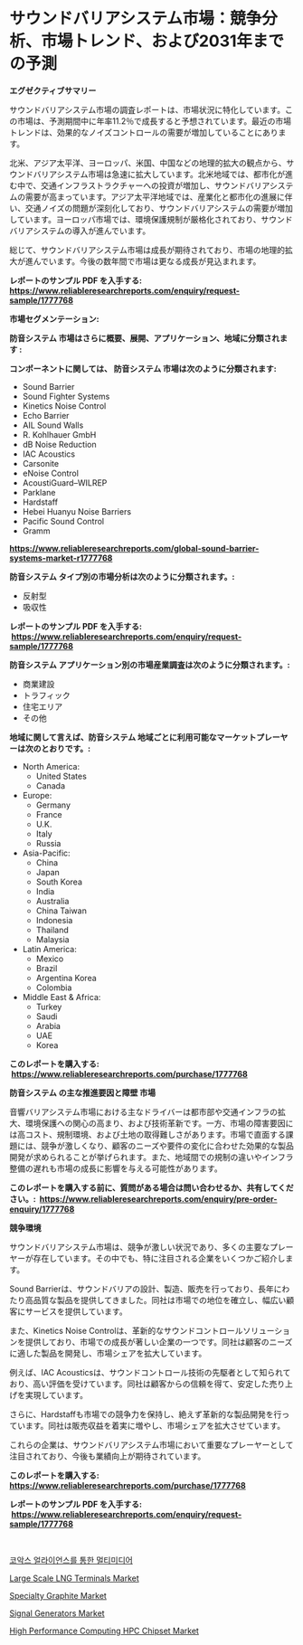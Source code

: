 <p><h1>サウンドバリアシステム市場：競争分析、市場トレンド、および2031年までの予測</h1></p><p><strong>エグゼクティブサマリー</strong></p>
<p><p>サウンドバリアシステム市場の調査レポートは、市場状況に特化しています。この市場は、予測期間中に年率11.2％で成長すると予想されています。最近の市場トレンドは、効果的なノイズコントロールの需要が増加していることにあります。</p><p>北米、アジア太平洋、ヨーロッパ、米国、中国などの地理的拡大の観点から、サウンドバリアシステム市場は急速に拡大しています。北米地域では、都市化が進む中で、交通インフラストラクチャーへの投資が増加し、サウンドバリアシステムの需要が高まっています。アジア太平洋地域では、産業化と都市化の進展に伴い、交通ノイズの問題が深刻化しており、サウンドバリアシステムの需要が増加しています。ヨーロッパ市場では、環境保護規制が厳格化されており、サウンドバリアシステムの導入が進んでいます。</p><p>総じて、サウンドバリアシステム市場は成長が期待されており、市場の地理的拡大が進んでいます。今後の数年間で市場は更なる成長が見込まれます。</p></p>
<p><strong>レポートのサンプル PDF を入手する: <a href="https://www.reliableresearchreports.com/enquiry/request-sample/1777768">https://www.reliableresearchreports.com/enquiry/request-sample/1777768</a></strong></p>
<p><strong>市場セグメンテーション:</strong></p>
<p><strong> 防音システム 市場はさらに概要、展開、アプリケーション、地域に分類されます :</strong></p>
<p><strong>コンポーネントに関しては、 防音システム 市場は次のように分類されます: &nbsp;</strong></p>
<p><ul><li>Sound Barrier</li><li>Sound Fighter Systems</li><li>Kinetics Noise Control</li><li>Echo Barrier</li><li>AIL Sound Walls</li><li>R. Kohlhauer GmbH</li><li>dB Noise Reduction</li><li>IAC Acoustics</li><li>Carsonite</li><li>eNoise Control</li><li>AcoustiGuard–WILREP</li><li>Parklane</li><li>Hardstaff</li><li>Hebei Huanyu Noise Barriers</li><li>Pacific Sound Control</li><li>Gramm</li></ul></p>
<p><strong><a href="https://www.reliableresearchreports.com/global-sound-barrier-systems-market-r1777768">https://www.reliableresearchreports.com/global-sound-barrier-systems-market-r1777768</a></strong></p>
<p><strong> 防音システム タイプ別の市場分析は次のように分類されます。:</strong></p>
<p><ul><li>反射型</li><li>吸収性</li></ul></p>
<p><strong>レポートのサンプル PDF を入手する: &nbsp;<a href="https://www.reliableresearchreports.com/enquiry/request-sample/1777768">https://www.reliableresearchreports.com/enquiry/request-sample/1777768</a></strong></p>
<p><strong> 防音システム アプリケーション別の市場産業調査は次のように分類されます。:</strong></p>
<p><ul><li>商業建設</li><li>トラフィック</li><li>住宅エリア</li><li>その他</li></ul></p>
<p><strong>地域に関して言えば、防音システム 地域ごとに利用可能なマーケットプレーヤーは次のとおりです。:</strong></p>
<p><ul>
    <li>
        North America:
        <ul>
            <li>United States</li>
            <li>Canada</li>
        </ul>
    </li>
    <li>
        Europe:
        <ul>
            <li>Germany</li>
            <li>France</li>
            <li>U.K.</li>
            <li>Italy</li>
            <li>Russia</li>
        </ul>
    </li>
    <li>
        Asia-Pacific:
        <ul>
            <li>China</li>
            <li>Japan</li>
            <li>South Korea</li>
            <li>India</li>
            <li>Australia</li>
            <li>China Taiwan</li>
            <li>Indonesia</li>
            <li>Thailand</li>
            <li>Malaysia</li>
        </ul>
    </li>
    <li>
        Latin America:
        <ul>
            <li>Mexico</li>
            <li>Brazil</li>
            <li>Argentina Korea</li>
            <li>Colombia</li>
        </ul>
    </li>
    <li>
        Middle East & Africa:
        <ul>
            <li>Turkey</li>
            <li>Saudi</li>
            <li>Arabia</li>
            <li>UAE</li>
            <li>Korea</li>
        </ul>
    </li>
    </ul></p>
<p><strong>このレポートを購入する: &nbsp;<a href="https://www.reliableresearchreports.com/purchase/1777768">https://www.reliableresearchreports.com/purchase/1777768</a></strong></p>
<p><strong>防音システム の主な推進要因と障壁 市場</strong></p>
<p><p>音響バリアシステム市場における主なドライバーは都市部や交通インフラの拡大、環境保護への関心の高まり、および技術革新です。一方、市場の障害要因には高コスト、規制環境、および土地の取得難しさがあります。市場で直面する課題には、競争が激しくなり、顧客のニーズや要件の変化に合わせた効果的な製品開発が求められることが挙げられます。また、地域間での規制の違いやインフラ整備の遅れも市場の成長に影響を与える可能性があります。</p></p>
<p><strong>このレポートを購入する前に、質問がある場合は問い合わせるか、共有してください。:&nbsp; <a href="https://www.reliableresearchreports.com/enquiry/pre-order-enquiry/1777768">https://www.reliableresearchreports.com/enquiry/pre-order-enquiry/1777768</a></strong></p>
<p><strong>競争環境</strong></p>
<p><p>サウンドバリアシステム市場は、競争が激しい状況であり、多くの主要なプレーヤーが存在しています。その中でも、特に注目される企業をいくつかご紹介します。</p><p>Sound Barrierは、サウンドバリアの設計、製造、販売を行っており、長年にわたり高品質な製品を提供してきました。同社は市場での地位を確立し、幅広い顧客にサービスを提供しています。</p><p>また、Kinetics Noise Controlは、革新的なサウンドコントロールソリューションを提供しており、市場での成長が著しい企業の一つです。同社は顧客のニーズに適した製品を開発し、市場シェアを拡大しています。</p><p>例えば、IAC Acousticsは、サウンドコントロール技術の先駆者として知られており、高い評価を受けています。同社は顧客からの信頼を得て、安定した売り上げを実現しています。</p><p>さらに、Hardstaffも市場での競争力を保持し、絶えず革新的な製品開発を行っています。同社は販売収益を着実に増やし、市場シェアを拡大させています。</p><p>これらの企業は、サウンドバリアシステム市場において重要なプレーヤーとして注目されており、今後も業績向上が期待されています。</p></p>
<p><strong>このレポートを購入する: &nbsp; <a href="https://www.reliableresearchreports.com/purchase/1777768">https://www.reliableresearchreports.com/purchase/1777768</a></strong></p>
<p><strong>レポートのサンプル PDF を入手する: &nbsp;<a href="https://www.reliableresearchreports.com/enquiry/request-sample/1777768">https://www.reliableresearchreports.com/enquiry/request-sample/1777768</a></strong><strong></strong></p>
<p>&nbsp;</p>
<p><p><a href="https://github.com/Maeennan456456/Market-Research-Report-List-1/blob/main/105107323909.md">코악스 얼라이언스를 통한 멀티미디어</a></p><p><a href="https://github.com/lylyparadise/Market-Research-Report-List-2/blob/main/large-scale-lng-terminals-market.md">Large Scale LNG Terminals Market</a></p><p><a href="https://issuu.com/reportprime-2/docs/specialty-graphite-market-size-2030.pptx">Specialty Graphite Market</a></p><p><a href="https://github.com/johnbach50/Market-Research-Report-List-2/blob/main/signal-generators-market.md">Signal Generators Market</a></p><p><a href="https://zircon-bluebell-299.notion.site/High-Performance-Computing-HPC-Chipset-Market-Focuses-on-Market-Share-Size-and-Projected-Forecast-T-f71c229a11584df49684e9bc1179effb">High Performance Computing HPC Chipset Market</a></p></p>